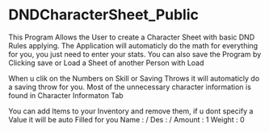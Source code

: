# DNDCharacterSheet_Public
This Program Allows the User to create a Character Sheet with basic DND Rules applying.
The Application will automaticly do the math for everything for you, you just need to enter your stats.
You can also save the Program by Clicking save or Load a Sheet of another Person with Load

When u clik on the Numbers on Skill or Saving Throws it will automaticly do a saving throw for you.
Most of the unnecessary character information is found in Character Informaton Tab

You can add Items to your Inventory and remove them, if u dont specify a Value it will be auto Filled for you
Name : /
Des : /
Amount : 1
Weight : 0
